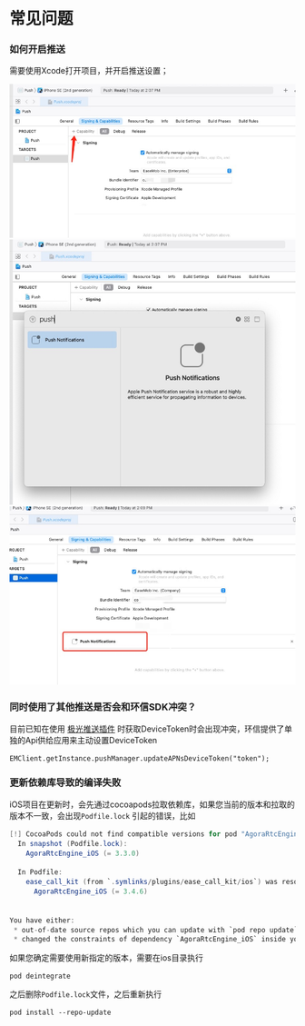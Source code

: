 
# 常见问题

### 如何开启推送

需要使用Xcode打开项目，并开启推送设置；

![开启推送1](images/enable_push1.png)
![开启推送2](images/enable_push2.png)
![开启推送2](images/enable_push3.png)

### 同时使用了其他推送是否会和环信SDK冲突？

目前已知在使用 [极光推送插件](https://github.com/jpush/jpush-flutter-plugin) 时获取DeviceToken时会出现冲突，环信提供了单独的Api供给应用来主动设置DeviceToken

```iOS
EMClient.getInstance.pushManager.updateAPNsDeviceToken("token");
```

### 更新依赖库导致的编译失败

iOS项目在更新时，会先通过cocoapods拉取依赖库，如果您当前的版本和拉取的版本不一致，会出现`Podfile.lock` 引起的错误，比如

```Java
[!] CocoaPods could not find compatible versions for pod "AgoraRtcEngine_iOS":
  In snapshot (Podfile.lock):
    AgoraRtcEngine_iOS (= 3.3.0)

  In Podfile:
    ease_call_kit (from `.symlinks/plugins/ease_call_kit/ios`) was resolved to 0.0.1, which depends on
      AgoraRtcEngine_iOS (= 3.4.6)


You have either:
 * out-of-date source repos which you can update with `pod repo update` or with `pod install --repo-update`.
 * changed the constraints of dependency `AgoraRtcEngine_iOS` inside your development pod `ease_call_kit`.
```
如果您确定需要使用新指定的版本，需要在ios目录执行
```
pod deintegrate
```
之后删除`Podfile.lock`文件，之后重新执行
```
pod install --repo-update
```